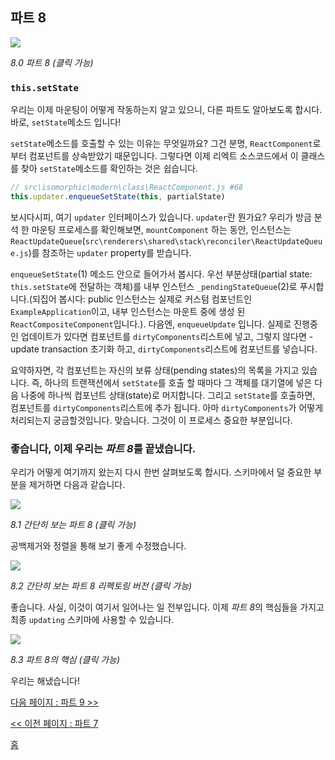 ## 파트 8

[![](https://twisger.github.io/Under-the-hood-ReactJS/stack/images/8/part-8.svg)](https://twisger.github.io/Under-the-hood-ReactJS/stack/images/8/part-8.svg)

<em>8.0 파트 8 (클릭 가능)</em>

### `this.setState`

우리는 이제 마운팅이 어떻게 작동하는지 알고 있으니, 다른 파트도 알아보도록 합시다. 바로, `setState`메소드 입니다!

`setState`메소드를 호출할 수 있는 이유는 무엇일까요? 그건 분명, `ReactComponent`로 부터 컴포넌트를 상속받았기 때문입니다. 그렇다면 이제 리엑트 소스코드에서 이 클래스를 찾아 `setState`메소드를 확인하는 것은 쉽습니다.

```javascript
// src\isomorphic\modern\class\ReactComponent.js #68
this.updater.enqueueSetState(this, partialState)
```
보시다시피, 여기 `updater` 인터페이스가 있습니다. `updater`란 뭔가요? 우리가 방금 분석 한 마운팅 프로세스를 확인해보면, `mountComponent` 하는 동안, 인스턴스는 `ReactUpdateQueue`(`src\renderers\shared\stack\reconciler\ReactUpdateQueue.js`)를 참조하는 `updater` property를 받습니다.

`enqueueSetState`(1) 메소드 안으로 들어가서 봅시다. 우선 부분상태(partial state: `this.setState`에 전달하는 객체)를 내부 인스턴스 `_pendingStateQueue`(2)로 푸시합니다.(되집어 봅시다: public 인스턴스는 실제로 커스텀 컴포넌트인 `ExampleApplication`이고, 내부 인스턴스는 마운트 중에 생성 된 `ReactCompositeComponent`입니다.). 다음엔, `enqueueUpdate` 입니다. 실제로 진행중인 업데이트가 있다면 컴포넌트를 `dirtyComponents`리스트에 넣고, 그렇지 않다면 - update transaction 초기화 하고, `dirtyComponents`리스트에 컴포넌트를 넣습니다.

요약하자면, 각 컴포넌트는 자신의 보류 상태(pending states)의 목록을 가지고 있습니다. 즉, 하나의 트랜잭션에서 `setState`를 호출 할 때마다 그 객체를 대기열에 넣은 다음 나중에 하나씩 컴포넌트 상태(state)로 머지합니다. 그리고 `setState`를 호출하면, 컴포넌트를 `dirtyComponents`리스트에 추가 됩니다. 아마 `dirtyComponents`가 어떻게 처리되는지 궁금할것입니다. 맞습니다. 그것이 이 프로세스 중요한 부분입니다.

### 좋습니다, 이제 우리는 *파트 8*를 끝냈습니다.

우리가 어떻게 여기까지 왔는지 다시 한번 살펴보도록 합시다. 스키마에서 덜 중요한 부분을 제거하면 다음과 같습니다.

[![](https://twisger.github.io/Under-the-hood-ReactJS/stack/images/8/part-8-A.svg)](https://twisger.github.io/Under-the-hood-ReactJS/stack/images/8/part-8-A.svg)

<em>8.1 간단히 보는 파트 8 (클릭 가능)</em>

공백제거와 정렬을 통해 보기 좋게 수정했습니다.

[![](https://twisger.github.io/Under-the-hood-ReactJS/stack/images/8/part-8-B.svg)](https://twisger.github.io/Under-the-hood-ReactJS/stack/images/8/part-8-B.svg)

<em>8.2 간단히 보는 파트 8 리펙토링 버전 (클릭 가능)</em>

좋습니다. 사실, 이것이 여기서 일어나는 일 전부입니다. 이제 *파트 8*의 핵심들을 가지고 최종 `updating` 스키마에 사용할 수 있습니다.

[![](https://twisger.github.io/Under-the-hood-ReactJS/stack/images/8/part-8-C.svg)](https://twisger.github.io/Under-the-hood-ReactJS/stack/images/8/part-8-C.svg)

<em>8.3 파트 8의 핵심 (클릭 가능)</em>

우리는 해냈습니다!


[다음 페이지 : 파트 9 >>](./Part-9.md)

[<< 이전 페이지 : 파트 7](./Part-7.md)


[홈](../../README.md)

